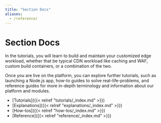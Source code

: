 ```yaml
---
title: "Section Docs"
aliases:
  - /reference/
---
```

# Section Docs

In the tutorials, you will learn to build and maintain your customized edge workload, whether that be typical CDN workload like caching and WAF, custom build containers, or a combination of the two.

Once you are live on the platform, you can explore further tutorials, such as launching a Node.js app, how-to guides to solve real-life-problems, and reference guides for more in-depth terminology and information about our platform and modules.

- [Tutorials]({{< relref "tutorials/_index.md" >}})
- [Explanations]({{< relref "explanations/_index.md" >}})
- [How-tos]({{< relref "how-tos/_index.md" >}})
- [Reference]({{< relref "reference/_index.md" >}})